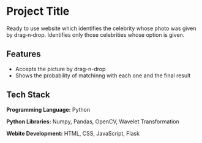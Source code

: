 
# Project Title

Ready to use website which identifies the celebrity whose photo was given by drag‑n‑drop. Identifies only those celebrities whose option is given.


## Features

- Accepts the picture by drag-n-drop
- Shows the probability of matchinng with each one and the final result



## Tech Stack

**Programming Language:** Python

**Python Libraries:** Numpy, Pandas, OpenCV, Wavelet Transformation

**Webite Development:** HTML, CSS, JavaScript, Flask

